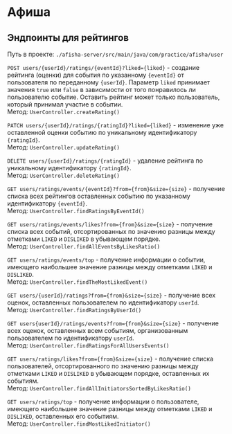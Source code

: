 # Афиша

## Эндпоинты для рейтингов
Путь в проекте: `./afisha-server/src/main/java/com/practice/afisha/user`

` POST users/{userId}/ratings/{eventId}?liked={liked} ` - cоздание рейтинга (оценки) для события по указанному `{eventId}` от пользователя по переданному `{userId}`. Параметр `liked` принимает значения `true` или `false` в зависимости от того понравилось ли пользователю событие. Оставить рейтинг может только пользователь, который принимал участие в событии.  
Метод: `UserController.createRating()`
  
` PATCH users/{userId}/ratings/{ratingId}?liked={liked} ` - изменение уже оставленной оценки событию по уникальному идентификатору `{ratingId}`.  
Метод: `UserController.updateRating()`

` DELETE users/{userId}/ratings/{ratingId} ` - удаление рейтинга по уникальному идентификатору `{ratingId}`.  
Метод: `UserController.deleteRating()`

` GET users/ratings/events/{eventId}?from={from}&size={size} ` - получение списка всех рейтингов оставленных событию по указанному идентификатору `{eventId}`.  
Метод: `UserController.findRatingsByEventId()`

` GET users/ratings/events/likes?from={from}&size={size} ` - получение списка всех событий, отсортированных по значению разницы между отметками `LIKED` и `DISLIKED` в убывающем порядке.  
Метод: `UserController.findAllEventsByLikesRatio()`

` GET users/ratings/events/top ` - получение информации о событии, имеющего наибольшее значение разницы между отметками `LIKED` и `DISLIKED`.  
Метод: `UserController.findTheMostLikedEvent()`

` GET users/{userId}/ratings?from={from}&size={size} ` - получение всех оценок, оставленных пользователем по идентификатору `userId`.  
Метод: `UserController.findRatingsByUserId()`

` GET users{userId}/ratings/events?from={from}&size={size} ` - получение всех оценок, оставленных всем событиям, организованным пользователем по идентификатору `userId`.  
Метод: `UserController.findRatingsForAllUsersEvents()`

` GET users/ratings/likes?from={from}&size={size} ` - получение списка пользователей, отсортированного по значению разницы между отметками `LIKED` и `DISLIKED` в убывающем порядке, оставленных их событиям.  
Метод: `UserController.findAllInitiatorsSortedByLikesRatio()`

` GET users/ratings/top ` - получение информации о пользователе, имеющего наибольшее значение разницы между отметками `LIKED` и `DISLIKED`, оставленных его событиям.  
Метод: `UserController.findMostLikedInitiator()`
